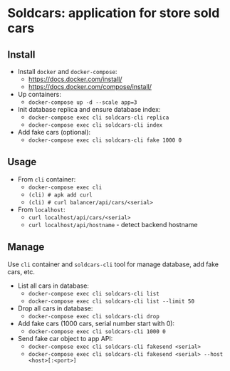 # Soldcars: application for store sold cars

## Install

* Install `docker` and `docker-compose`:
    * https://docs.docker.com/install/
    * https://docs.docker.com/compose/install/
* Up containers:
    * `docker-compose up -d --scale app=3`
* Init database replica and ensure database index:
    * `docker-compose exec cli soldcars-cli replica`
    * `docker-compose exec cli soldcars-cli index`
* Add fake cars (optional):
    * `docker-compose exec cli soldcars-cli fake 1000 0`

## Usage

* From `cli` container:
    * `docker-compose exec cli`
    * `(cli) # apk add curl`
    * `(cli) # curl balancer/api/cars/<serial>`
* From `localhost`:
    * `curl localhost/api/cars/<serial>`
    * `curl localhost/api/hostname` - detect backend hostname

## Manage

Use `cli` container and `soldcars-cli` tool for manage database, add fake cars, etc.

* List all cars in database:
    * `docker-compose exec cli soldcars-cli list`
    * `docker-compose exec cli soldcars-cli list --limit 50`
* Drop all cars in database:
    * `docker-compose exec cli soldcars-cli drop`
* Add fake cars (1000 cars, serial number start with 0):
    * `docker-compose exec cli soldcars-cli 1000 0`
* Send fake car object to app API:
    * `docker-compose exec cli soldcars-cli fakesend <serial>`
    * `docker-compose exec cli soldcars-cli fakesend <serial> --host <host>[:<port>]`
